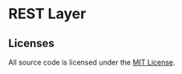 # REST Layer


## Licenses

All source code is licensed under the [MIT License](https://raw.github.com/rs/rest-layer/master/LICENSE).
